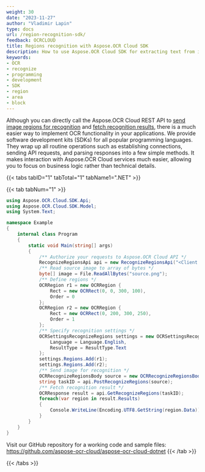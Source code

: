 ```yaml
---
weight: 30
date: "2023-11-27"
author: "Vladimir Lapin"
type: docs
url: /region-recognition-sdk/
feedback: OCRCLOUD
title: Regions recognition with Aspose.OCR Cloud SDK
description: How to use Aspose.OCR Cloud SDK for extracting text from image regions.
keywords:
- OCR
- recognize
- programming
- development
- SDK
- region
- area
- block
---
```


Although you can directly call the Aspose.OCR Cloud REST API to [send image regions for recognition](/ocr/send-image-regions-for-recognition/) and [fetch recognition results](/ocr/fetch-region-recognition-result/), there is a much easier way to implement OCR functionality in your applications. We provide software development kits (SDKs) for all popular programming languages. They wrap up all routine operations such as establishing connections, sending API requests, and parsing responses into a few simple methods. It makes interaction with Aspose.OCR Cloud services much easier, allowing you to focus on business logic rather than technical details.

{{< tabs tabID="1" tabTotal="1" tabName1=".NET" >}}

{{< tab tabNum="1" >}}
```csharp
using Aspose.OCR.Cloud.SDK.Api;
using Aspose.OCR.Cloud.SDK.Model;
using System.Text;

namespace Example
{
	internal class Program
	{
		static void Main(string[] args)
		{
			/** Authorize your requests to Aspose.OCR Cloud API */
			RecognizeRegionsApi api = new RecognizeRegionsApi("<Client Id>", "<Client Secret>");
			/** Read source image to array of bytes */
			byte[] image = File.ReadAllBytes("source.png");
			/** Define regions */
			OCRRegion r1 = new OCRRegion {
				Rect = new OCRRect(0, 0, 300, 100),
				Order = 0
			};
			OCRRegion r2 = new OCRRegion {
				Rect = new OCRRect(0, 200, 300, 250),
				Order = 1
			};
			/** Specify recognition settings */
			OCRSettingsRecognizeRegions settings = new OCRSettingsRecognizeRegions {
				Language = Language.English,
				ResultType = ResultType.Text
			};
			settings.Regions.Add(r1);
			settings.Regions.Add(r2);
			/** Send image for recognition */
			OCRRecognizeRegionsBody source = new OCRRecognizeRegionsBody(image, settings);
			string taskID = api.PostRecognizeRegions(source);
			/** Fetch recognition result */
			OCRResponse result = api.GetRecognizeRegions(taskID);
			foreach(var region in result.Results)
			{
				Console.WriteLine(Encoding.UTF8.GetString(region.Data));
			}
		}
	}
}
```

Visit our GitHub repository for a working code and sample files: https://github.com/aspose-ocr-cloud/aspose-ocr-cloud-dotnet
{{< /tab >}}

{{< /tabs >}}
